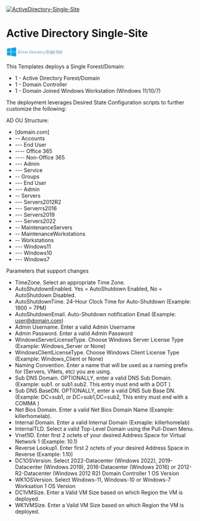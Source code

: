 [![ActiveDirectory-Single-Site](https://github.com/elliottfieldsjr/KillerHomeLab-Bicep/actions/workflows/ActiveDirectory-Single-Site.yml/badge.svg)](https://github.com/elliottfieldsjr/KillerHomeLab-Bicep/actions/workflows/ActiveDirectory-Single-Site.yml)

# Active Directory Single-Site
<img src="../x_Images/ActiveDirectorySingleSite.png" alt="Active Directory" width="150">

This Templates deploys a Single Forest/Domain:

- 1 - Active Directory Forest/Domain
- 1 - Domain Controller
- 1 - Domain Joined Windows Workstation (Windows 11/10/7)

The deployment leverages Desired State Configuration scripts to further customize the following:

AD OU Structure:
- [domain.com]
- -- Accounts
- --- End User
- ---- Office 365
- ---- Non-Office 365
- --- Admin
- --- Service
- -- Groups
- --- End User
- --- Admin
- -- Servers
- --- Servers2012R2
- --- Serverrs2016
- --- Servers2019
- --- Servers2022
- -- MaintenanceServers
- -- MaintenanceWorkstations
- -- Workstations
- --- Windows11
- --- Windows10
- --- Windows7

Parameters that support changes
- TimeZone.  Select an appropriate Time Zone.
- AutoShutdownEnabled.  Yes = AutoShutdown Enabled, No = AutoShutdown Disabled.
- AutoShutdownTime.  24-Hour Clock Time for Auto-Shutdown (Example: 1900 = 7PM)
- AutoShutdownEmail.  Auto-Shutdown notification Email (Example:  user@domain.com)
- Admin Username.  Enter a valid Admin Username
- Admin Password.  Enter a valid Admin Password
- WindowsServerLicenseType.  Choose Windows Server License Type (Example:  Windows_Server or None)
- WindowsClientLicenseType.  Choose Windows Client License Type (Example:  Windows_Client or None)
- Naming Convention. Enter a name that will be used as a naming prefix for (Servers, VNets, etc) you are using.
- Sub DNS Domain.  OPTIONALLY, enter a valid DNS Sub Domain. (Example:  sub1. or sub1.sub2.    This entry must end with a DOT )
- Sub DNS BaseDN.  OPTIONALLY, enter a valid DNS Sub Base DN. (Example:  DC=sub1, or DC=sub1,DC=sub2,    This entry must end with a COMMA )
- Net Bios Domain.  Enter a valid Net Bios Domain Name (Example:  killerhomelab).
- Internal Domain.  Enter a valid Internal Domain (Exmaple:  killerhomelab)
- InternalTLD.  Select a valid Top-Level Domain using the Pull-Down Menu.
- Vnet1ID.  Enter first 2 octets of your desired Address Space for Virtual Network 1 (Example:  10.1)
- Reverse Lookup1.  Enter first 2 octets of your desired Address Space in Reverse (Example:  1.10)
- DC1OSVersion.  Select 2022-Datacenter (Windows 2022), 2019-Datacenter (Windows 2019), 2016-Datacenter (Windows 2016) or 2012-R2-Datacenter (Windows 2012 R2) Domain Controller 1 OS Version
- WK1OSVersion.  Select Windows-11, Windows-10 or Windows-7 Worksation 1 OS Version
- DC1VMSize.  Enter a Valid VM Size based on which Region the VM is deployed.
- WK1VMSize.  Enter a Valid VM Size based on which Region the VM is deployed.